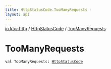 ```yaml
---
title: HttpStatusCode.TooManyRequests - 
layout: api
---
```


<div class='api-docs-breadcrumbs'><a href="../index.html">io.ktor.http</a> / <a href="index.html">HttpStatusCode</a> / <a href="./-too-many-requests.html">TooManyRequests</a></div>

# TooManyRequests

<div class="signature"><code><span class="keyword">val </span><span class="identifier">TooManyRequests</span><span class="symbol">: </span><a href="index.html"><span class="identifier">HttpStatusCode</span></a></code></div>
